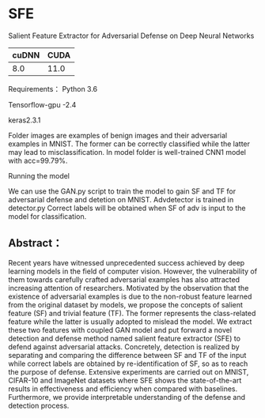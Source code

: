 # SFE
Salient Feature Extractor for Adversarial Defense on Deep Neural Networks

| cuDNN | CUDA |
| :---- | :--- |
| 8.0   | 11.0 |

Requirements：
Python 3.6

Tensorflow-gpu -2.4 

keras2.3.1

Folder images are examples of benign images and their adversarial examples in MNIST. The former can be 
correctly classified while the latter may lead to misclassification. 
In model folder is well-trained CNN1 model with acc=99.79%.

Running the model

We can use the GAN.py script to train the model to gain SF and TF for adversarial defense and detetion
on MNIST. Advdetector is trained in detector.py 
Correct labels will be obtained when SF of adv is input to the model for classification. 


## Abstract：
Recent years have witnessed unprecedented success achieved by deep learning models in the field of computer vision. However, the vulnerability of them towards carefully crafted adversarial examples has also attracted increasing attention of researchers. Motivated by the observation that the existence of adversarial examples is due to the non-robust feature learned from the original dataset by models, we propose the concepts of salient feature (SF) and trivial feature (TF). The former represents the class-related feature while the latter is usually adopted to mislead the model. We extract these two features with coupled GAN model and put forward a novel detection and defense method named salient feature extractor (SFE) to defend against adversarial attacks. Concretely, detection is realized by separating and comparing the difference between SF and TF of the input while correct labels are obtained by re-identification of SF, so as to reach the purpose of defense. Extensive experiments are carried out on MNIST, CIFAR-10 and ImageNet datasets where SFE shows the state-of-the-art results in effectiveness and efficiency when compared with baselines. Furthermore, we provide interpretable understanding of the defense and detection process.
